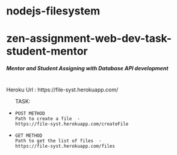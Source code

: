# nodejs-filesystem

# zen-assignment-web-dev-task-student-mentor

<h5>Mentor and Student Assigning with Database API development</h5>
<br>
Heroku Url : https://file-syst.herokuapp.com/
<br>

<ul>
TASK: 
<li>
    
    POST METHOD
    Path to create a file  -  
    https://file-syst.herokuapp.com/createFile
    
    
</li>
    <li>
    
    GET METHOD
    Path to get the list of files  -  
    https://file-syst.herokuapp.com/files
    
    
</li>

</ul>
